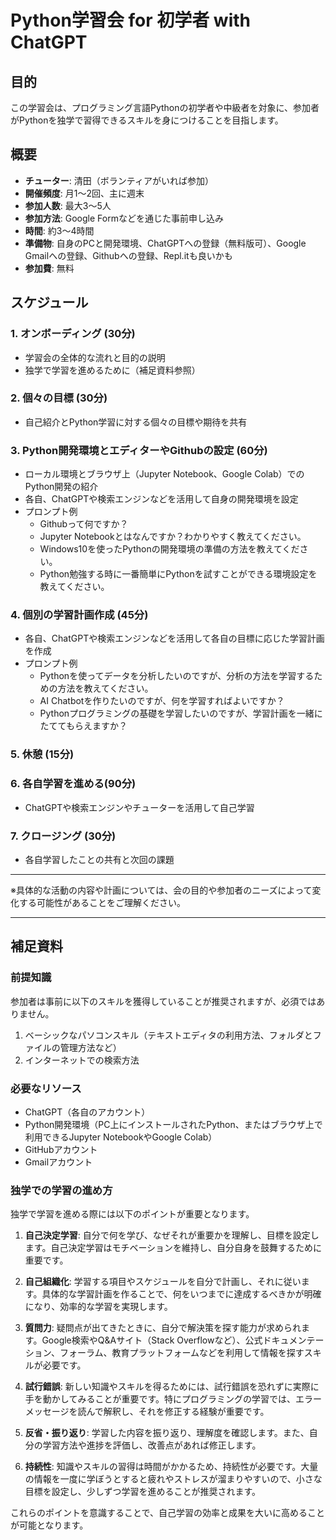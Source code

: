 # Python学習会 for 初学者 with ChatGPT

## 目的
この学習会は、プログラミング言語Pythonの初学者や中級者を対象に、参加者がPythonを独学で習得できるスキルを身につけることを目指します。

## 概要
- **チューター**: 清田（ボランティアがいれば参加）
- **開催頻度**: 月1〜2回、主に週末
- **参加人数**: 最大3〜5人
- **参加方法**: Google Formなどを通じた事前申し込み
- **時間**: 約3〜4時間
- **準備物**: 自身のPCと開発環境、ChatGPTへの登録（無料版可）、Google Gmailへの登録、Githubへの登録、Repl.itも良いかも
- **参加費**: 無料

## スケジュール
### 1. オンボーディング (30分)
- 学習会の全体的な流れと目的の説明
- 独学で学習を進めるために（補足資料参照）

### 2. 個々の目標 (30分)
- 自己紹介とPython学習に対する個々の目標や期待を共有

### 3. Python開発環境とエディターやGithubの設定 (60分)
- ローカル環境とブラウザ上（Jupyter Notebook、Google Colab）でのPython開発の紹介
- 各自、ChatGPTや検索エンジンなどを活用して自身の開発環境を設定
- プロンプト例
	- Githubって何ですか？
	- Jupyter Notebookとはなんですか？わかりやすく教えてください。
	- Windows10を使ったPythonの開発環境の準備の方法を教えてください。
	- Python勉強する時に一番簡単にPythonを試すことができる環境設定を教えてください。

### 4. 個別の学習計画作成 (45分)
- 各自、ChatGPTや検索エンジンなどを活用して各自の目標に応じた学習計画を作成
- プロンプト例
	- Pythonを使ってデータを分析したいのですが、分析の方法を学習するための方法を教えてください。
	- AI Chatbotを作りたいのですが、何を学習すればよいですか？
	- Pythonプログラミングの基礎を学習したいのですが、学習計画を一緒にたててもらえますか？

### 5. 休憩 (15分)

### 6. 各自学習を進める(90分)
- ChatGPTや検索エンジンやチューターを活用して自己学習

### 7. クロージング (30分)
- 各自学習したことの共有と次回の課題

---

※具体的な活動の内容や計画については、会の目的や参加者のニーズによって変化する可能性があることをご理解ください。

---

## 補足資料

### 前提知識
参加者は事前に以下のスキルを獲得していることが推奨されますが、必須ではありません。

1. ベーシックなパソコンスキル（テキストエディタの利用方法、フォルダとファイルの管理方法など）
2. インターネットでの検索方法

### 必要なリソース
- ChatGPT（各自のアカウント）
- Python開発環境（PC上にインストールされたPython、またはブラウザ上で利用できるJupyter NotebookやGoogle Colab）
- GitHubアカウント
- Gmailアカウント

### 独学での学習の進め方
独学で学習を進める際には以下のポイントが重要となります。

1. **自己決定学習**: 自分で何を学び、なぜそれが重要かを理解し、目標を設定します。自己決定学習はモチベーションを維持し、自分自身を鼓舞するために重要です。

2. **自己組織化**: 学習する項目やスケジュールを自分で計画し、それに従います。具体的な学習計画を作ることで、何をいつまでに達成するべきかが明確になり、効率的な学習を実現します。

3. **質問力**: 疑問点が出てきたときに、自分で解決策を探す能力が求められます。Google検索やQ&Aサイト（Stack Overflowなど）、公式ドキュメンテーション、フォーラム、教育プラットフォームなどを利用して情報を探すスキルが必要です。

4. **試行錯誤**: 新しい知識やスキルを得るためには、試行錯誤を恐れずに実際に手を動かしてみることが重要です。特にプログラミングの学習では、エラーメッセージを読んで解釈し、それを修正する経験が重要です。

5. **反省・振り返り**: 学習した内容を振り返り、理解度を確認します。また、自分の学習方法や進捗を評価し、改善点があれば修正します。

6. **持続性**: 知識やスキルの習得は時間がかかるため、持続性が必要です。大量の情報を一度に学ぼうとすると疲れやストレスが溜まりやすいので、小さな目標を設定し、少しずつ学習を進めることが推奨されます。

これらのポイントを意識することで、自己学習の効率と成果を大いに高めることが可能となります。
